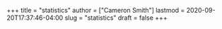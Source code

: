 +++
title = "statistics"
author = ["Cameron Smith"]
lastmod = 2020-09-20T17:37:46-04:00
slug = "statistics"
draft = false
+++
